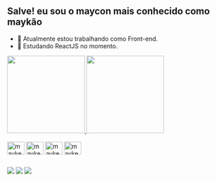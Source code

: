 ## Salve! eu sou o maycon mais conhecido como maykão

- 🔭 Atualmente estou trabalhando como Front-end.
- 🌱 Estudando ReactJS no momento.

<div>
   <a href="https://github.com/mayconnn"> 
   <img height="180rem" src="https://github-readme-stats.vercel.app/api?username=mayconnn&show_icons=true&theme=dark&include_all_commits=true&count_private=true"/>
   <img height="180rem" src="https://github-readme-stats.vercel.app/api/top-langs/?username=mayconnn&layout=compact&langs_count=16&theme=dark"/>
</div>
<div style="display: inline-block"><br>
   <img align="center" alt="mayke-HTML" height="30" width="40" src="https://cdn.jsdelivr.net/gh/devicons/devicon/icons/html5/html5-original.svg"/>  
   <img align="center" alt="mayke-CSS" height="30" width="40" src="https://cdn.jsdelivr.net/gh/devicons/devicon/icons/css3/css3-original.svg"/>
   <img align="center" alt="mayke-JS" height="30" width="40" src="https://cdn.jsdelivr.net/gh/devicons/devicon/icons/javascript/javascript-original.svg"/>
    <img align="center" alt="mayke-TS" height="30" width="40" src="https://cdn.jsdelivr.net/gh/devicons/devicon/icons/typescript/typescript-original.svg"/>
</div>  
  
  ##
  
 <div>
   <a href="https://www.twitch.tv/mykejg" target="_blank"><img src="https://img.shields.io/badge/Twitch-9146FF?style=for-the-badge&logo=twitch&logoColor=white" target="_blank"></a>
   <a href="https://discord.gg/Maykão#1274" target="_blank"><img src="https://img.shields.io/badge/Discord-7289DA?style=for-the-badge&logo=discord&logoColor=white" target="_blank"></a>
   <a href="https://www.linkedin.com/in/maycon-gonçalves-955005210/" target="_blank"> <img src="https://img.shields.io/badge/-LinkedIn-%230077B5?style=for-the-badge&logo=linkedin&logoColor=white" target="_blank"></a>
 </div>
